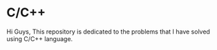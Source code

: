 # C/C++
Hi Guys,
This repository is dedicated to the problems that I have solved using C/C++ language.
